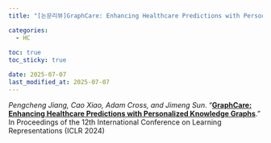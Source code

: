 ```yaml
---
title: "[논문리뷰]GraphCare: Enhancing Healthcare Predictions with Personalized Knowledge Graphs"

categories: 
  - HC
  
toc: true
toc_sticky: true

date: 2025-07-07
last_modified_at: 2025-07-07
---
```


*Pengcheng Jiang, Cao Xiao, Adam Cross, and Jimeng Sun*. “[**GraphCare: Enhancing Healthcare Predictions with Personalized Knowledge Graphs**](https://arxiv.org/abs/2305.12788).” In Proceedings of the 12th International Conference on Learning Representations (ICLR 2024)
